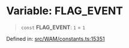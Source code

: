 # Variable: FLAG\_EVENT

> `const` **FLAG\_EVENT**: `1` = `1`

Defined in: [src/WAM/constants.ts:15351](https://github.com/Fokusdotid/Baileys/blob/3533fb5d5a1e97f0cc8384505a121b389a346518/src/WAM/constants.ts#L15351)
